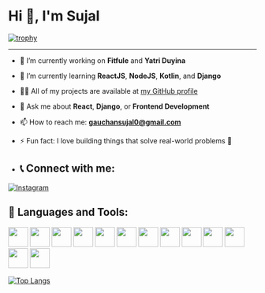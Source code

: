 # Hi 👋, I'm Sujal  


[![trophy](https://github-profile-trophy.vercel.app/?username=sujal123&theme=darkhub)](https://github.com/ryo-ma/github-profile-trophy)

---

- 🔭 I’m currently working on **Fitfule** and **Yatri Duyina**
- 🌱 I’m currently learning **ReactJS**, **NodeJS**, **Kotlin**, and **Django**
- 👨‍💻 All of my projects are available at [my GitHub profile](https://github.com/sujal123)
- 💬 Ask me about **React**, **Django**, or **Frontend Development**
- 📫 How to reach me: **gauchansujal0@gmail.com**
- ⚡ Fun fact: I love building things that solve real-world problems 🧠

- ## 📞 Connect with me:

[![Instagram](https://img.shields.io/badge/Instagram-E4405F?style=for-the-badge&logo=instagram&logoColor=white)](https://instagram.com/sujalgauchan)

## 🧰 Languages and Tools:
<p align="left">
  <a href="https://developer.android.com" target="_blank"><img src="https://cdn.jsdelivr.net/gh/devicons/devicon/icons/android/android-original.svg" height="40"/></a>
  <a href="https://expressjs.com" target="_blank"><img src="https://cdn.jsdelivr.net/gh/devicons/devicon/icons/express/express-original.svg" height="40"/></a>
  <a href="https://firebase.google.com/" target="_blank"><img src="https://cdn.jsdelivr.net/gh/devicons/devicon/icons/firebase/firebase-plain.svg" height="40"/></a>
  <a href="https://git-scm.com/" target="_blank"><img src="https://cdn.jsdelivr.net/gh/devicons/devicon/icons/git/git-original.svg" height="40"/></a>
  <a href="https://developer.mozilla.org/en-US/docs/Web/HTML" target="_blank"><img src="https://cdn.jsdelivr.net/gh/devicons/devicon/icons/html5/html5-original.svg" height="40"/></a>
  <a href="https://developer.mozilla.org/en-US/docs/Web/JavaScript" target="_blank"><img src="https://cdn.jsdelivr.net/gh/devicons/devicon/icons/javascript/javascript-original.svg" height="40"/></a>
  <a href="https://kotlinlang.org/" target="_blank"><img src="https://cdn.jsdelivr.net/gh/devicons/devicon/icons/kotlin/kotlin-original.svg" height="40"/></a>
  <a href="https://www.mysql.com/" target="_blank"><img src="https://cdn.jsdelivr.net/gh/devicons/devicon/icons/mysql/mysql-original.svg" height="40"/></a>
  <a href="https://nodejs.org/" target="_blank"><img src="https://cdn.jsdelivr.net/gh/devicons/devicon/icons/nodejs/nodejs-original.svg" height="40"/></a>
  <a href="https://www.adobe.com/products/photoshop.html" target="_blank"><img src="https://cdn.jsdelivr.net/gh/devicons/devicon/icons/photoshop/photoshop-plain.svg" height="40"/></a>
  <a href="https://www.postgresql.org/" target="_blank"><img src="https://cdn.jsdelivr.net/gh/devicons/devicon/icons/postgresql/postgresql-original.svg" height="40"/></a>
  <a href="https://www.python.org/" target="_blank"><img src="https://cdn.jsdelivr.net/gh/devicons/devicon/icons/python/python-original.svg" height="40"/></a>
  <a href="https://reactjs.org/" target="_blank"><img src="https://cdn.jsdelivr.net/gh/devicons/devicon/icons/react/react-original.svg" height="40"/></a>
</p>



[![Top Langs](https://github-readme-stats.vercel.app/api/top-langs/?username=gauchansujal&layout=compact&theme=radical)](https://github.com/anuraghazra/github-readme-stats)





<!---
gauchansujal/gauchansujal is a ✨ special ✨ repository because its `README.md` (this file) appears on your GitHub profile.
You can click the Preview link to take a look at your changes.
--->
